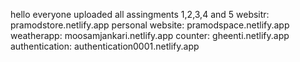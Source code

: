 hello everyone
uploaded all assingments 1,2,3,4 and 5
websitr: pramodstore.netlify.app
personal website: pramodspace.netlify.app
weatherapp: moosamjankari.netlify.app
counter: gheenti.netlify.app
authentication: authentication0001.netlify.app
